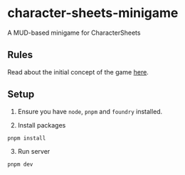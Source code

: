 # character-sheets-minigame

A MUD-based minigame for CharacterSheets

## Rules

Read about the initial concept of the game [here](https://hackmd.io/@ecwireless/r1TznH08a).

## Setup

1. Ensure you have `node`, `pnpm` and `foundry` installed.

2. Install packages

```bash
pnpm install
```

3. Run server

```bash
pnpm dev
```
